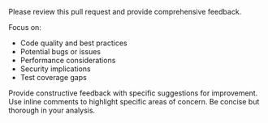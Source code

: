Please review this pull request and provide comprehensive feedback.

Focus on:
- Code quality and best practices
- Potential bugs or issues
- Performance considerations
- Security implications
- Test coverage gaps

Provide constructive feedback with specific suggestions for improvement.
Use inline comments to highlight specific areas of concern.
Be concise but thorough in your analysis.
